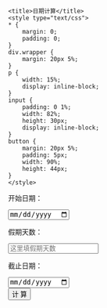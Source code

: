 <html>
<head>

	<title>日期计算</title>
	<style type="text/css">
	* {
		margin: 0;
		padding: 0;
	}
	div.wrapper {
		margin: 20px 5%;
	}
	p {
		width: 15%;
		display: inline-block;
	}
	input {
		padding: 0 1%;
		width: 82%;
		height: 30px;
		display: inline-block;
	}
	button {
		margin: 20px 5%;
		padding: 5px;
		width: 90%;
		height: 44px;
	}
	</style>
</head>
<body>

<div class="wrapper"><p>开始日期：</p><input id="begin-date-input" type="date" placeholder="格式：2018-08-09" /></div>
<div class="wrapper"><p>假期天数：</p><input id="calculate-days" type="number" placeholder="这里填假期天数" /></div>
<div class="wrapper"><p>截止日期：</p><input id="end-date-input" type="date" placeholder="格式：2018-08-09"  ></div>
<button onclick="onClickCalculateButton()">计   算</button>

<script type="text/javascript">

	var beginDateInput = document.getElementById('begin-date-input');
	var calclulateDays = document.getElementById('calculate-days');
	var endDateInput = document.getElementById("end-date-input");
	
	window.onload = function () {
	
	}
	
	function onClickCalculateButton () {
		var beginValue = beginDateInput.value;
		var daysValue = calclulateDays.value;
		var endValue = endDateInput.value;
	
		if (beginValue && daysValue && endValue) 
		{
			alert("只能任意输入两个值");
		} 
		else if (beginValue && daysValue && !endValue) 
		{
			var bd = new Date(beginValue);
			var d = daysValue - 1;
			var s = bd.getTime() + 1000*60*60*24*d;
			var ed = new Date(s);
			endDateInput.value = getFormatDate(ed);
		}
		else if (beginValue && !daysValue && endValue) 
		{
			if (beginValue > endValue) { alert("结束日期不能早于开始日期"); return; };
			calclulateDays.value = getDateDiff(beginValue, endValue);
		} 
		else if (!beginValue && daysValue && endValue) 
		{
			var bd = new Date(endValue);
			var d = daysValue - 1;
			var s = bd.getTime() + 1000*60*60*24*-d;
			var ed = new Date(s);
			beginDateInput.value = getFormatDate(ed);
		} 
		else 
		{
			alert("任意输入两个值");
		}
	}
	
	function getFormatDate(date) {
		if (!date) date = new Date();
	    var seperator1 = "-";
	    var year = date.getFullYear();
	    var month = date.getMonth() + 1;
	    var strDate = date.getDate();
	    if (month >= 1 && month <= 9) {
	        month = "0" + month;
	    }
	    if (strDate >= 0 && strDate <= 9) {
	        strDate = "0" + strDate;
	    }
	    var currentdate = year + seperator1 + month + seperator1 + strDate;
	    return currentdate;
	}
	
	 function getDateDiff(sDate1, sDate2) {
	   iDays = parseInt(Math.abs(new Date(sDate1) - new Date(sDate2)) / 1000 / 60 / 60 / 24); 
	   return iDays + 1;
	}
</script>

</body>
</html>